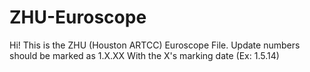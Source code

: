 # ZHU-Euroscope
Hi! This is the ZHU (Houston ARTCC) Euroscope File. Update numbers should be marked as 1.X.XX With the X's marking date (Ex: 1.5.14)
